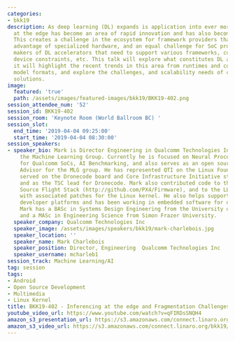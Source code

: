 ```yaml
---
categories:
- bkk19
description: As deep learning (DL) expands is application into ever more areas, DL
  at the edge has become an area of rapid innovation and has also become highly fragmented.
  This creates a challenge in the ecosystem for framework providers that want to take
  advantage of specialized hardware, and an equal challenge for SoC providers, or
  makers of DL accelerators that need to support various frameworks, customer innovations,
  device constraints, etc. This talk will explore what constitutes DL at the edge,
  it will highlight the recent trends in this area from runtimes and compilers, to
  model formats, and explore the challenges, and scalability needs of collaborative
  solutions.
image:
  featured: 'true'
  path: /assets/images/featured-images/bkk19/BKK19-402.png
session_attendee_num: '52'
session_id: BKK19-402
session_room: 'Keynote Room (World Ballroom BC) '
session_slot:
  end_time: '2019-04-04 09:25:00'
  start_time: '2019-04-04 08:30:00'
session_speakers:
- speaker_bio: Mark is Director Engineering in Qualcomm Technologies Inc (QTI) in
    the Machine Learning Group. Currently he is focused on Neural Processing Runtime
    for Qualcomm SoCs, AI Benchmarking, and also serves as an open source Trusted
    Advisor for the MLG group. He has represented QTI on the Linux Foundation board,
    served on the Dronecode board and Core Infrastructure Initiative steering committee,
    and as the TSC lead for Dronecode. Mark also contributed code to the PX4 Open
    Source Flight Stack (http://github.com/PX4/Firmware), and to the LLVMLinux project
    with associated patches for the Linux kernel. He also helps support the Dragonboard
    developer platforms and has been working in embedded software for over 25 years.
    Mark has a BASc in Systems Design Engineering from the University of Waterloo,
    and a MASc in Engineering Science from Simon Frazer University.
  speaker_company: Qualcomm Technologies Inc
  speaker_image: /assets/images/speakers/bkk19/mark-charlebois.jpg
  speaker_location: ''
  speaker_name: Mark Charlebois
  speaker_position: Director, Engineering  Qualcomm Technologies Inc
  speaker_username: mcharleb1
session_track: Machine Learning/AI
tag: session
tags:
- Android
- Open Source Development
- Multimedia
- Linux Kernel
title: BKK19-402 - Inferencing at the edge and Fragmentation Challenges
youtube_video_url: https://www.youtube.com/watch?v=qFIRDsSNQH4
amazon_s3_presentation_url: https://s3.amazonaws.com/connect.linaro.org/bkk19/presentations/bkk19-402.pdf
amazon_s3_video_url: https://s3.amazonaws.com/connect.linaro.org/bkk19/videos/bkk19-402.mp4
---
```

